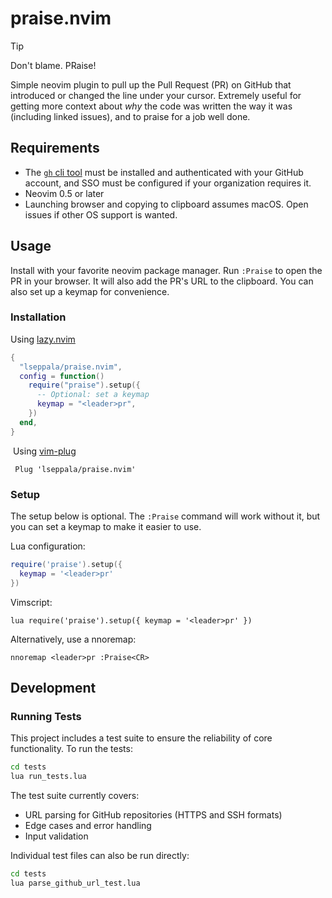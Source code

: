 # praise.nvim

> [!TIP]
>  Don't blame. PRaise!

Simple neovim plugin to pull up the Pull Request (PR) on GitHub that introduced or changed the line under your cursor. Extremely useful for getting more context about _why_ the code was written the way it was (including linked issues), and to praise for a job well done.

## Requirements

- The [`gh` cli tool](https://cli.github.com/) must be installed and authenticated with your GitHub account, and SSO must be configured if your organization requires it.
- Neovim 0.5 or later
- Launching browser and copying to clipboard assumes macOS. Open issues if other OS support is wanted.

## Usage

Install with your favorite neovim package manager. Run `:Praise` to open the PR in your browser. It will also add the PR's URL to the clipboard. You can also set up a keymap for convenience.

### Installation

Using [lazy.nvim](https://github.com/folke/lazy.nvim)

```lua
{
  "lseppala/praise.nvim",
  config = function()
    require("praise").setup({
      -- Optional: set a keymap
      keymap = "<leader>pr",
    })
  end,
}
```

 Using [vim-plug](https://github.com/junegunn/vim-plug)

```viml
 Plug 'lseppala/praise.nvim'
```

### Setup

The setup below is optional. The `:Praise` command will work without it, but you can set a keymap to make it easier to use.

Lua configuration:

```lua
require('praise').setup({
  keymap = '<leader>pr'
})
```

Vimscript:

```viml
lua require('praise').setup({ keymap = '<leader>pr' })
```

Alternatively, use a nnoremap:

```viml
nnoremap <leader>pr :Praise<CR>
```

## Development

### Running Tests

This project includes a test suite to ensure the reliability of core functionality. To run the tests:

```bash
cd tests
lua run_tests.lua
```

The test suite currently covers:
- URL parsing for GitHub repositories (HTTPS and SSH formats)
- Edge cases and error handling
- Input validation

Individual test files can also be run directly:

```bash
cd tests
lua parse_github_url_test.lua
```
